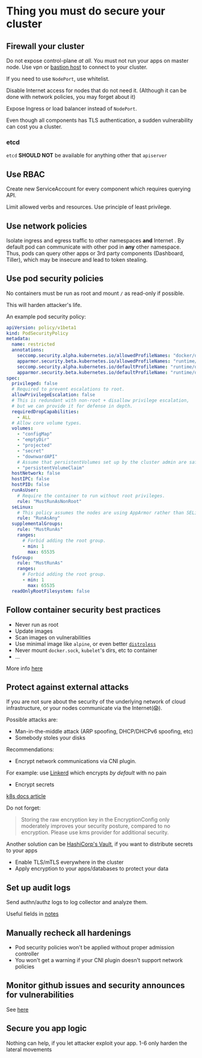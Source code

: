 # Thing you must do secure your cluster

## Firewall your cluster

Do not expose control-plane _at all_. You must not run your apps on master node. Use vpn or [bastion host](https://en.wikipedia.org/wiki/Bastion_host) to connect to your cluster.

If you need to use `NodePort`, use whitelist.

Disable Internet access for nodes that do not need it. (Although it can be done with network policies, you may forget about it)

Expose Ingress or load balancer instead of `NodePort`.

Even though all components has TLS authentication, a sudden vulnerability can cost you a cluster.

### etcd

`etcd` **SHOULD NOT** be available for anything other that `apiserver`

## Use RBAC

Create new ServiceAccount for every component which requires querying API.

Limit allowed verbs and resources. Use principle of least privilege.

## Use network policies

Isolate ingress and egress traffic to other namespaces **and** Internet . By default pod can communicate with other pod in **any** other namespace. Thus, pods can query other apps or 3rd party components (Dashboard, Tiller), which may be insecure and lead to token stealing.

## Use pod security policies

No containers must be run as root and mount `/` as read-only if possible.

This will harden attacker's life.

An example pod security policy:

```yaml
apiVersion: policy/v1beta1
kind: PodSecurityPolicy
metadata:
  name: restricted
  annotations:
    seccomp.security.alpha.kubernetes.io/allowedProfileNames: "docker/default,runtime/default"
    apparmor.security.beta.kubernetes.io/allowedProfileNames: "runtime/default"
    seccomp.security.alpha.kubernetes.io/defaultProfileName: "runtime/default"
    apparmor.security.beta.kubernetes.io/defaultProfileName: "runtime/default"
spec:
  privileged: false
  # Required to prevent escalations to root.
  allowPrivilegeEscalation: false
  # This is redundant with non-root + disallow privilege escalation,
  # but we can provide it for defense in depth.
  requiredDropCapabilities:
    - ALL
  # Allow core volume types.
  volumes:
    - "configMap"
    - "emptyDir"
    - "projected"
    - "secret"
    - "downwardAPI"
    # Assume that persistentVolumes set up by the cluster admin are safe to use.
    - "persistentVolumeClaim"
  hostNetwork: false
  hostIPC: false
  hostPID: false
  runAsUser:
    # Require the container to run without root privileges.
    rule: "MustRunAsNonRoot"
  seLinux:
    # This policy assumes the nodes are using AppArmor rather than SELinux.
    rule: "RunAsAny"
  supplementalGroups:
    rule: "MustRunAs"
    ranges:
      # Forbid adding the root group.
      - min: 1
        max: 65535
  fsGroup:
    rule: "MustRunAs"
    ranges:
      # Forbid adding the root group.
      - min: 1
        max: 65535
  readOnlyRootFilesystem: false
```

## Follow container security best practices

- Never run as root
- Update images
- Scan images on vulnerabilities
- Use minimal image like `alpine`, or even better [`distroless`](https://github.com/GoogleContainerTools/distroless)
- Never mount `docker.sock`, `kubelet`'s dirs, etc to container
- ...

More info [here](https://github.com/OWASP/CheatSheetSeries/blob/master/cheatsheets/Docker_Security_Cheat_Sheet.md)

## Protect against external attacks

If you are not sure about the security of the underlying network of cloud infrastructure, or your nodes communicate via the Internet(:scream:).

Possible attacks are:

- Man-in-the-middle attack (ARP spoofing, DHCP/DHCPv6 spoofing, etc)
- Somebody stoles your disks

Recommendations:

- Encrypt network communications via CNI plugin.

For example: use [Linkerd](https://linkerd.io/) which encrypts _by default_ with no pain

- Encrypt secrets

[k8s docs article](https://kubernetes.io/docs/tasks/administer-cluster/encrypt-data/)

Do not forget:

> Storing the raw encryption key in the EncryptionConfig only moderately improves your security posture, compared to no encryption. Please use kms provider for additional security.

Another solution can be [HashiCorp's Vault](https://itnext.io/effective-secrets-with-vault-and-kubernetes-9af5f5c04d06), if you want to distribute secrets to your apps

- Enable TLS/mTLS everywhere in the cluster
- Apply encryption to your apps/databases to protect your data

## Set up audit logs

Send authn/authz logs to log collector and analyze them.

Useful fields in [notes](./README.md)

## Manually recheck all hardenings

- Pod security policies won't be applied without proper admission controller
- You won't get a warning if your CNI plugin doesn't support network policies

## Monitor github issues and security announces for vulnerabilities

See [here](./VULN.md)

## Secure you app logic

Nothing can help, if you let attacker exploit your app. 1-6 only harden the lateral movements
